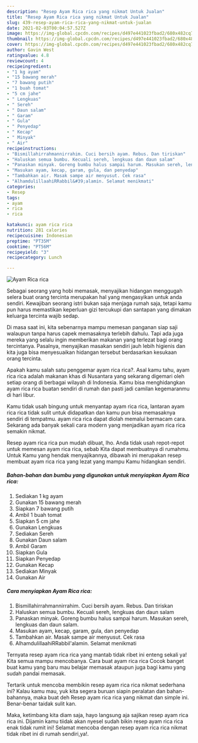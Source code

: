 ```yaml
---
description: "Resep Ayam Rica rica yang nikmat Untuk Jualan"
title: "Resep Ayam Rica rica yang nikmat Untuk Jualan"
slug: 439-resep-ayam-rica-rica-yang-nikmat-untuk-jualan
date: 2021-02-03T00:04:57.527Z
image: https://img-global.cpcdn.com/recipes/d497e441023fbad2/680x482cq70/ayam-rica-rica-foto-resep-utama.jpg
thumbnail: https://img-global.cpcdn.com/recipes/d497e441023fbad2/680x482cq70/ayam-rica-rica-foto-resep-utama.jpg
cover: https://img-global.cpcdn.com/recipes/d497e441023fbad2/680x482cq70/ayam-rica-rica-foto-resep-utama.jpg
author: Gavin West
ratingvalue: 4.8
reviewcount: 4
recipeingredient:
- "1 kg ayam"
- "15 bawang merah"
- "7 bawang putih"
- "1 buah tomat"
- "5 cm jahe"
- " Lengkuas"
- " Sereh"
- " Daun salam"
- " Garam"
- " Gula"
- " Penyedap"
- " Kecap"
- " Minyak"
- " Air"
recipeinstructions:
- "Bismillahirrahmannirrahim. Cuci bersih ayam. Rebus. Dan tiriskan"
- "Haluskan semua bumbu. Kecuali sereh, lengkuas dan daun salam"
- "Panaskan minyak. Goreng bumbu halus sampai harum. Masukan sereh, lengkuas dan daun salam."
- "Masukan ayam, kecap, garam, gula, dan penyedap"
- "Tambahkan air. Masak sampe air menyusut. Cek rasa"
- "AlhamdulillaahiRRabbil&#39;alamin. Selamat menikmati"
categories:
- Resep
tags:
- ayam
- rica
- rica

katakunci: ayam rica rica 
nutrition: 281 calories
recipecuisine: Indonesian
preptime: "PT35M"
cooktime: "PT56M"
recipeyield: "3"
recipecategory: Lunch

---
```



![Ayam Rica rica](https://img-global.cpcdn.com/recipes/d497e441023fbad2/680x482cq70/ayam-rica-rica-foto-resep-utama.jpg)

Sebagai seorang yang hobi memasak, menyajikan hidangan menggugah selera buat orang tercinta merupakan hal yang mengasyikan untuk anda sendiri. Kewajiban seorang istri bukan saja menjaga rumah saja, tetapi kamu pun harus memastikan keperluan gizi tercukupi dan santapan yang dimakan keluarga tercinta wajib sedap.

Di masa  saat ini, kita sebenarnya mampu memesan panganan siap saji walaupun tanpa harus capek memasaknya terlebih dahulu. Tapi ada juga mereka yang selalu ingin memberikan makanan yang terlezat bagi orang tercintanya. Pasalnya, menyajikan masakan sendiri jauh lebih higienis dan kita juga bisa menyesuaikan hidangan tersebut berdasarkan kesukaan orang tercinta. 



Apakah kamu salah satu penggemar ayam rica rica?. Asal kamu tahu, ayam rica rica adalah makanan khas di Nusantara yang sekarang digemari oleh setiap orang di berbagai wilayah di Indonesia. Kamu bisa menghidangkan ayam rica rica buatan sendiri di rumah dan pasti jadi camilan kegemaranmu di hari libur.

Kamu tidak usah bingung untuk menyantap ayam rica rica, lantaran ayam rica rica tidak sulit untuk didapatkan dan kamu pun bisa memasaknya sendiri di tempatmu. ayam rica rica dapat diolah memalui bermacam cara. Sekarang ada banyak sekali cara modern yang menjadikan ayam rica rica semakin nikmat.

Resep ayam rica rica pun mudah dibuat, lho. Anda tidak usah repot-repot untuk memesan ayam rica rica, sebab Kita dapat membuatnya di rumahmu. Untuk Kamu yang hendak menyajikannya, dibawah ini merupakan resep membuat ayam rica rica yang lezat yang mampu Kamu hidangkan sendiri.

<!--inarticleads1-->

##### Bahan-bahan dan bumbu yang digunakan untuk menyiapkan Ayam Rica rica:

1. Sediakan 1 kg ayam
1. Gunakan 15 bawang merah
1. Siapkan 7 bawang putih
1. Ambil 1 buah tomat
1. Siapkan 5 cm jahe
1. Gunakan  Lengkuas
1. Sediakan  Sereh
1. Gunakan  Daun salam
1. Ambil  Garam
1. Siapkan  Gula
1. Siapkan  Penyedap
1. Gunakan  Kecap
1. Sediakan  Minyak
1. Gunakan  Air




<!--inarticleads2-->

##### Cara menyiapkan Ayam Rica rica:

1. Bismillahirrahmannirrahim. Cuci bersih ayam. Rebus. Dan tiriskan
1. Haluskan semua bumbu. Kecuali sereh, lengkuas dan daun salam
1. Panaskan minyak. Goreng bumbu halus sampai harum. Masukan sereh, lengkuas dan daun salam.
1. Masukan ayam, kecap, garam, gula, dan penyedap
1. Tambahkan air. Masak sampe air menyusut. Cek rasa
1. AlhamdulillaahiRRabbil&#39;alamin. Selamat menikmati




Ternyata resep ayam rica rica yang mantab tidak ribet ini enteng sekali ya! Kita semua mampu mencobanya. Cara buat ayam rica rica Cocok banget buat kamu yang baru mau belajar memasak ataupun juga bagi kamu yang sudah pandai memasak.

Tertarik untuk mencoba membikin resep ayam rica rica nikmat sederhana ini? Kalau kamu mau, yuk kita segera buruan siapin peralatan dan bahan-bahannya, maka buat deh Resep ayam rica rica yang nikmat dan simple ini. Benar-benar taidak sulit kan. 

Maka, ketimbang kita diam saja, hayo langsung aja sajikan resep ayam rica rica ini. Dijamin kamu tiidak akan nyesel sudah bikin resep ayam rica rica enak tidak rumit ini! Selamat mencoba dengan resep ayam rica rica nikmat tidak ribet ini di rumah sendiri,ya!.

